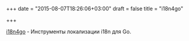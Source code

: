 +++
date = "2015-08-07T18:26:06+03:00"
draft = false
title = "i18n4go"

+++

<p><a href="https://github.com/maximilien/i18n4go">i18n4go</a>&nbsp;- Инструменты локализации&nbsp;i18n для Go.</p>

